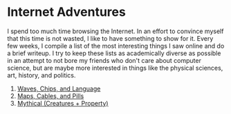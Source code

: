 
# Internet Adventures

I spend too much time browsing the Internet. In an effort to convince myself that this time is not wasted, I like to have something to show for it. Every few weeks, I compile a list of the most interesting things I saw online and do a brief writeup. I try to keep these lists as academically diverse as possible in an attempt to not bore my friends who don't care about computer science, but are maybe more interested in things like the physical sciences, art, history, and politics.


1. [Waves, Chips, and Language](waves-chips-language.html)
2. [Maps, Cables, and Pills](maps-cables-pills.html)
3. [Mythical (Creatures + Property)](mythical-property.html)


